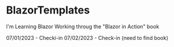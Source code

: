 # BlazorTemplates
I'm Learning Blazor
Working throug the "Blazor in Action" book

07/01/2023 - Checki-in
07/02/2023 - Check-in (need to find book)
